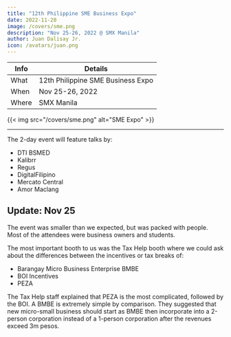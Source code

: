 ```yaml
---
title: "12th Philippine SME Business Expo"
date: 2022-11-20
image: /covers/sme.png
description: "Nov 25-26, 2022 @ SMX Manila"
author: Juan Dalisay Jr.
icon: /avatars/juan.png
---
```




Info | Details 
--- | ---
What | 12th Philippine SME Business Expo
When | Nov 25-26, 2022
Where | SMX Manila

{{< img src="/covers/sme.png" alt="SME Expo" >}}

---


<!-- The formal launch of the 1st Freedom Festival 2022 at Vespa Cafe -->

The 2-day event will feature talks by:

- DTI BSMED
- Kalibrr
- Regus
- DigitalFilipino
- Mercato Central
- Amor Maclang


## Update: Nov 25

The event was smaller than we expected, but was packed with people. Most of the attendees were business owners and students.

The most important booth to us was the Tax Help booth where we could ask about the differences between the incentives or tax breaks of:
- Barangay Micro Business Enterprise BMBE 
- BOI Incentives
- PEZA 

The Tax Help staff explained that PEZA is the most complicated, followed by the BOI. A BMBE is extremely simple by comparison. They suggested that new micro-small business should start as BMBE then incorporate into a 2-person corporation instead of a 1-person corporation after the revenues exceed 3m pesos. 
